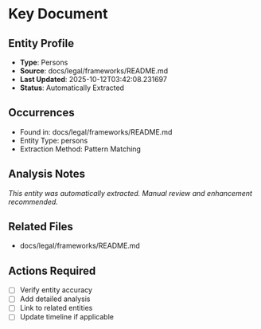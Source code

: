 # Key Document

## Entity Profile
- **Type**: Persons
- **Source**: docs/legal/frameworks/README.md
- **Last Updated**: 2025-10-12T03:42:08.231697
- **Status**: Automatically Extracted

## Occurrences
- Found in: docs/legal/frameworks/README.md
- Entity Type: persons
- Extraction Method: Pattern Matching

## Analysis Notes
*This entity was automatically extracted. Manual review and enhancement recommended.*

## Related Files
- docs/legal/frameworks/README.md

## Actions Required
- [ ] Verify entity accuracy
- [ ] Add detailed analysis
- [ ] Link to related entities
- [ ] Update timeline if applicable
